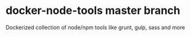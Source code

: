 # docker-node-tools master branch
Dockerized collection of node/npm tools like grunt, gulp, sass and more
